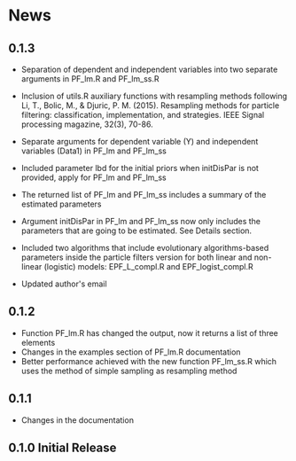 # News
## 0.1.3
* Separation of dependent and independent variables into two separate arguments in PF_lm.R and PF_lm_ss.R
* Inclusion of utils.R auxiliary functions with resampling methods following Li, T., Bolic, M., & Djuric, P. M. (2015). Resampling methods for particle filtering: classification, implementation, and strategies. IEEE Signal processing magazine, 32(3), 70-86.
* Separate arguments for dependent variable (Y) and independent variables (Data1) in PF_lm and PF_lm_ss
* Included parameter lbd for the initial priors when initDisPar is not provided, apply for PF_lm and PF_lm_ss
* The returned list of PF_lm and PF_lm_ss includes a summary of the estimated parameters
* Argument initDisPar in PF_lm and PF_lm_ss now only includes the parameters that are going to be estimated. See Details section.
* Included two algorithms that include evolutionary algorithms-based parameters inside the particle filters version for both linear and non-linear (logistic) models: EPF_L_compl.R and EPF_logist_compl.R

* Updated author's email

## 0.1.2
* Function PF_lm.R has changed the output, now it returns a list of three elements
* Changes in the examples section of PF_lm.R documentation
* Better performance achieved with the new function PF_lm_ss.R which uses the method of simple sampling as resampling method 

## 0.1.1
* Changes in the documentation

## 0.1.0 Initial Release
